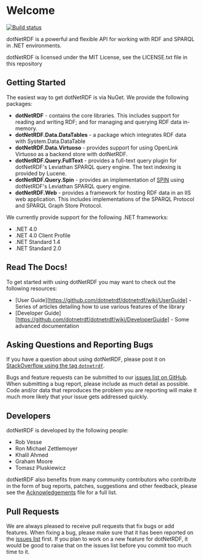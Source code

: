 # Welcome

[![Build status](https://ci.appveyor.com/api/projects/status/f8wtq0qh4k6620sl/branch/master?svg=true)](https://ci.appveyor.com/project/dotNetRDFadmin/dotnetrdf/branch/master)


dotNetRDF is a powerful and flexible API for working with RDF and SPARQL in .NET environments.

dotNetRDF is licensed under the MIT License, see the LICENSE.txt file in this repository

## Getting Started

The easiest way to get dotNetRDF is via NuGet. We provide the following packages:

- **dotNetRDF** - contains the core libraries. This includes support for reading and writing RDF; and for managing and querying RDF data in-memory.
- **dotNetRDF.Data.DataTables** - a package which integrates RDF data with System.Data.DataTable
- **dotNetRDF.Data.Virtuoso** - provides support for using OpenLink Virtuoso as a backend store with dotNetRDF.
- **dotNetRDF.Query.FullText** - provides a full-text query plugin for dotNetRDF's Leviathan SPARQL query engine. The text indexing is provided by Lucene.
- **dotNetRDF.Query.Spin** - provides an implementation of [SPIN](http://spinrdf.org/) using dotNetRDF's Leviathan SPARQL query engine.
- **dotNetRDF.Web** - provides a framework for hosting RDF data in an IIS web application. This includes implementations of the SPARQL Protocol and SPARQL Graph Store Protocol.

We currently provide support for the following .NET frameworks:

- .NET 4.0
- .NET 4.0 Client Profile
- .NET Standard 1.4
- .NET Standard 2.0
	
## Read The Docs!

To get started with using dotNetRDF you may want to check out the following resources:

 - [User Guide][https://github.com/dotnetrdf/dotnetrdf/wiki/UserGuide] - Series of articles detailing how to use various features of the library
 - [Developer Guide][https://github.com/dotnetrdf/dotnetrdf/wiki/DeveloperGuide] - Some advanced documentation

## Asking Questions and Reporting Bugs

If you have a question about using dotNetRDF, please post it on [StackOverflow using the tag `dotnetrdf`](https://stackoverflow.com/questions/tagged/dotnetrdf).

Bugs and feature requests can be submitted to our [issues list on GitHub](https://github.com/dotnetrdf/dotnetrdf/issues). When submitting a bug report, please
include as much detail as possible. Code and/or data that reproduces the problem you are reporting will make it much more likely that your issue gets addressed 
quickly.

## Developers

dotNetRDF is developed by the following people:

 - Rob Vesse
 - Ron Michael Zettlemoyer
 - Khalil Ahmed
 - Graham Moore
 - Tomasz Pluskiewicz

dotNetRDF also benefits from many community contributors who contribute in the form of bug reports, patches, suggestions and other feedback, 
please see the [Acknowledgements](https://github.com/dotnetrdf/dotnetrdf/blob/master/Acknowledgments.txt) file for a full list.

## Pull Requests

We are always pleased to receive pull requests that fix bugs or add features. 
When fixing a bug, please make sure that it has been reported on the [issues list](https://github.com/dotnetrdf/dotnetrdf/issues) first.
If you plan to work on a new feature for dotNetRDF, it would be good to raise that on the issues list before you commit too much time to it.

